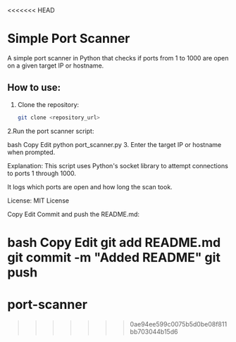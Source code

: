 <<<<<<< HEAD
# Simple Port Scanner

A simple port scanner in Python that checks if ports from 1 to 1000 are open on a given target IP or hostname.

## How to use:
1. Clone the repository:
   ```bash
   git clone <repository_url>
2.Run the port scanner script:

bash
Copy
Edit
python port_scanner.py
3. Enter the target IP or hostname when prompted.

Explanation:
This script uses Python's socket library to attempt connections to ports 1 through 1000.

It logs which ports are open and how long the scan took.

License:
MIT License

Copy
Edit
Commit and push the README.md:

bash
Copy
Edit
git add README.md
git commit -m "Added README"
git push
=======
# port-scanner
>>>>>>> 0ae94ee599c0075b5d0be08f811bb703044b15d6
